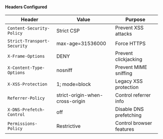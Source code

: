#### Headers Configured

| Header | Value | Purpose |
|--------|-------|---------|
| `Content-Security-Policy` | Strict CSP | Prevent XSS attacks |
| `Strict-Transport-Security` | max-age=31536000 | Force HTTPS |
| `X-Frame-Options` | DENY | Prevent clickjacking |
| `X-Content-Type-Options` | nosniff | Prevent MIME sniffing |
| `X-XSS-Protection` | 1; mode=block | Legacy XSS protection |
| `Referrer-Policy` | strict-origin-when-cross-origin | Control referrer info |
| `X-DNS-Prefetch-Control` | off | Disable DNS prefetching |
| `Permissions-Policy` | Restrictive | Control browser features |
